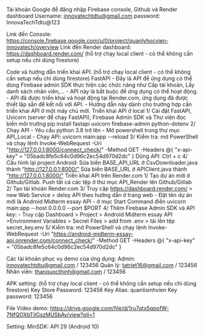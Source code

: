 Tài khoản Google để đăng nhập Firebase console, Github và Render dashboard
	Username: innovatechtdtu@gmail.com
	password: InnovaTechTdtu@123
	
Link đến Console: https://console.firebase.google.com/u/0/project/quanlyhocvien-innovatech/overview
Link đến Render dashboard: https://dashboard.render.com/  (hỗ trợ chạy local client - có thể không cần setup nếu chỉ dùng firestore)


Code và hướng dẫn triển khai API: (hỗ trợ chạy local client - có thể không cần setup nếu chỉ dùng firestore)
     FastAPI
	- Đây là API để ứng dụng có thể dùng Firebase admin SDK thực hiện các chức năng như Cấp tài khoản, Lấy danh sách nhân viên,...
	- API này là bắt buộc để ứng dụng có thể hoạt động.
	- API đã được triển khai và hoạt động tại Render.com, ứng dụng đã được thiết lập sẵn để kết nối với API.
        - Hướng dẫn này dành cho trường hợp cần triển khai API ở một máy chủ mới.
     Triển khai API ở local
	1/ Cài đặt FastAPI, Uvicorn (server để chạy FastAPI), Firebase Admin SDK và Thư viện đọc biến môi trường
		pip install fastapi uvicorn firebase-admin python-dotenv
	2/ Chạy API
		- Yêu cầu python 3.8 trở lên
		- Mở powershell trong thư mục API_Local
		- Chạy API: 
			uvicorn main:app --reload
 	3/ Kiểm tra: mở PowerShell và chạy lệnh
		Invoke-WebRequest -Uri "http://127.0.0.1:8000/connect_check/" -Method GET -Headers @{ "x-api-key" = "05badc8fe5c64c0d96c2ec54d970d2dc" }
		Dừng API: Ctrl + c
	4/ Cấu hình lại project Android:
		Sửa biến BASE_API_URL ở CsvDownloader.java thành “http://127.0.0.1:8000/”
		Sửa biến BASE_URL ở APIClient.java thành “http://127.0.0.1:8000/”
     Triển khai API trên Render.com
	1/ Tạo dự án mới ở Github/Gitlab. Push tất cả các tệp ở thư mục API_Render lên Github/Gitlab
	2/ Tạo tài khoản Render.com
	3/ Truy cập https://dashboard.render.com/ > new Web Service > deloy API theo hướng dẫn ở trang web 
		- Đặt tên dự án mới là Android Midterm essay API
		- ở mục Start Command điền uvicorn main:app --host 0.0.0.0 --port $PORT
	4/ Thêm Firebase Admin SDK và API key: 
		- Truy cập Dashboard > Project > Android Midterm essay API  >Environment Variables  > Secret Files > add from .env > tải lên tệp secret_key.env
	5/ Kiểm tra: mở PowerShell và chạy lệnh
		Invoke-WebRequest -Uri "https://android-midterm-essay-api.onrender.com/connect_check/" -Method GET -Headers @{ "x-api-key" = "05badc8fe5c64c0d96c2ec54d970d2dc" }

Các tài khoản phục vụ demo của ứng dụng:
	Admin: innovatechtdtu@gmail.com / 123456
	Quản lý: tatriet16@gmail.com / 123456
	Nhân viên: thanquocthinh@gmail.com / 123456
	
APK setting:  (hỗ trợ chạy local client - có thể không cần setup nếu chỉ dùng firestore)
	Key Store Password: 123456
	Key Alias: quanlisinhvien
	Key password: 123456
	
File Video demo:
	https://drive.google.com/file/d/1ru7qtx5qpofW-7NfQOXbTilGszMUSbAy/view?pli=1

Setting:
	MinSDK: API 29 (Android 10)
